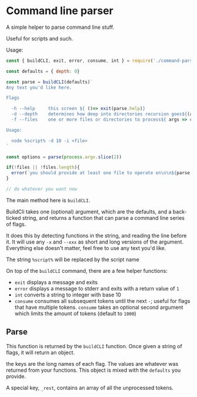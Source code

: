 # Command line parser

A simple helper to parse command line stuff.

Useful for scripts and such.

Usage:

```js
const { buildCLI, exit, error, consume, int } = require('./command-parser')

const defaults = { depth: 0}

const parse = buildCLI(defaults)`
Any text you'd like here.

Flags

  -h --help     this screen ${ ()=> exit(parse.help)}
  -d --depth    determines how deep into directories recursion goes${(args) => int(args.shift())}
  -f --files    one or more files or directories to process${ args => consume(args).filter(Boolean) }

Usage:

  node %script% -d 10 -i <file>
`

const options = parse(process.argv.slice(2))

if(!files || !files.length){
  error(`you should provide at least one file to operate on\n\n${parse.help}`)
}

// do whatever you want now
```

The main method here is `buildCLI`.

BuildCli takes one (optional) argument, which are the defaults, and a back-ticked string, and returns a function that can parse a command line series of flags.

It does this by detecting functions in the string, and reading the line before it.
It will use any `-x` and `--xxx` as short and long versions of the argument. Everything else doesn't matter, feel free to use any text you'd like.

The string `%script%` will be replaced by the script name

On top of the `buildCLI` command, there are a few helper functions:

- `exit` displays a message and exits
- `error` displays a message to stderr and exits with a return value of `1`
- `int` converts a string to integer with base 10
- `consume` consumes all subsequent tokens until the next `-`; useful for flags that have multiple tokens. `consume` takes an optional second argument which limits the amount of tokens (default to `1000`)

## Parse

This function is returned by the `buildCLI` function. Once given a string of flags, it will return an object.

the keys are the long names of each flag. The values are whatever was returned from your functions.
This object is mixed with the `defaults` you provide.

A special key, `_rest`, contains an array of all the unprocessed tokens.